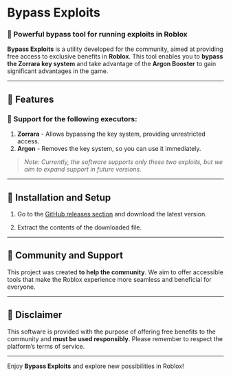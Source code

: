 # Bypass Exploits

### 🚀 Powerful bypass tool for running exploits in **Roblox**

**Bypass Exploits** is a utility developed for the community, aimed at providing free access to exclusive benefits in **Roblox**. This tool enables you to **bypass the Zorrara key system** and take advantage of the **Argon Booster** to gain significant advantages in the game.

---

## 🎯 Features

### 📌 Support for the following **executors**:
1. **Zorrara** - Allows bypassing the key system, providing unrestricted access.
2. **Argon** - Removes the key system, so you can use it immediately.

> *Note: Currently, the software supports only these two exploits, but we aim to expand support in future versions.*

---

## 📁 Installation and Setup

1. Go to the [GitHub releases section](https://github.com/bimoso/Bypass-Exploits/releases) and download the latest version.

2. Extract the contents of the downloaded file.

---

## 👥 Community and Support

This project was created **to help the community**. We aim to offer accessible tools that make the Roblox experience more seamless and beneficial for everyone.

---

## 🚨 Disclaimer

This software is provided with the purpose of offering free benefits to the community and **must be used responsibly**. Please remember to respect the platform’s terms of service.

---

Enjoy **Bypass Exploits** and explore new possibilities in Roblox!